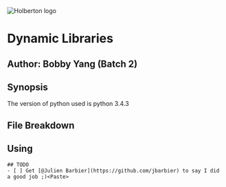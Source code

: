 <img src="https://www.holbertonschool.com/assets/holberton-logo-1cc451260ca3cd297def53f2250a9794810667c7ca7b5fa5879a569a457bf16f.png" alt="Holberton logo">

# Dynamic Libraries
## Author: Bobby Yang (Batch 2)

## Synopsis
The version of python used is python 3.4.3

## File Breakdown


## Using
```
## TODO
- [ ] Get [@Julien Barbier](https://github.com/jbarbier) to say I did a good job ;)<Paste>
